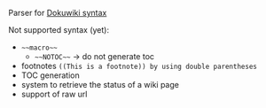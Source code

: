 Parser for [Dokuwiki syntax](https://www.dokuwiki.org/wiki:syntax)


Not supported syntax (yet):

- ```~~macro~~```
   -  ```~~NOTOC~~``` -> do not generate toc
- footnotes ```((This is a footnote)) by using double parentheses```
- TOC generation
- system to retrieve the status of a wiki page
- support of raw url
